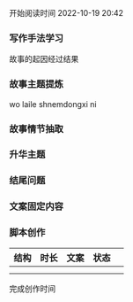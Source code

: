 开始阅读时间 2022-10-19  20:42

### 写作手法学习
故事的起因经过结果

### 故事主题提炼
wo laile shnemdongxi ni

### 故事情节抽取

### 升华主题

### 结尾问题

### 文案固定内容


### 脚本创作

| 结构 | 时长 | 文案 | 状态 |     |
| ---- | ---- | ---- | ---- | --- |
|      |      |      |      |     |
|      |      |      |      |     |

完成创作时间  